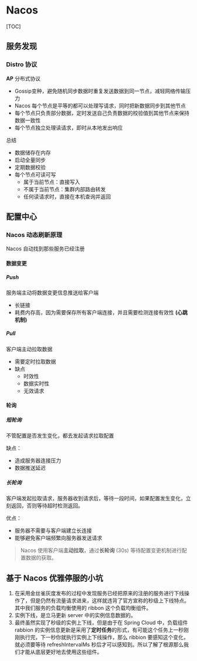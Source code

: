 # Nacos

[TOC]

## 服务发现

### Distro 协议

**AP** 分布式协议

* Gossip变种，避免随机同步数据时重复发送数据到同一节点，减轻网络传输压力
* Nacos 每个节点是平等的都可以处理写请求，同时把新数据同步到其他节点
* 每个节点只负责部分数据，定时发送自己负责数据的校验值到其他节点来保持数据一致性
* 每个节点独立处理读请求，即时从本地发出响应

总结

* 数据储存在内存
* 启动全量同步
* 定期数据校验
* 每个节点可读可写
  * 属于当前节点：直接写入
  * 不属于当前节点：集群内部路由转发
  * 任何读请求时，直接在本机查询并返回

## 配置中心

### Nacos 动态刷新原理

Nacos 自动找到那些服务已经注册

#### 数据变更

##### Push
  
服务端主动将数据变更信息推送给客户端

* 长链接
* 耗费内存高，因为需要保存所有客户端连接，并且需要检测连接有效性 **(心跳机制)**

##### Pull

客户端主动拉取数据

* 需要定时拉取数据
* 缺点
  * 时效性
  * 数据实时性
  * 无效请求
  
#### 轮询

##### 短轮询

不管配置是否发生变化，都去发起请求拉取配置

缺点：

* 造成服务器连接压力
* 数据推送延迟

##### 长轮询

客户端发起拉取请求，服务器收到请求后，等待一段时间，如果配置发生变化，立刻返回，否则等待超时检测返回。

优点：

* 服务器不需要与客户端建立长连接
* 能够避免客户端频繁向服务器发送请求

> Nacos 使用客户端**主动拉取**，通过**长轮询** (30s) 等待配置变更机制进行配置数据的获取。


## 基于 Nacos 优雅停服的小坑

1. 在采用金丝雀灰度发布的过程中发现服务已经把原来的注册的服务进行下线操作了，但是仍然有流量请求进来，这样就违背了官方宣称的秒级上下线特点。其中我们服务的负载均衡使用的 ribbon 这个负载均衡组件。
2. 实例下线，是立马更新 server 中的实例信息数据的。
3. 最终虽然实现了秒级的实例上下线，但是由于在 Spring Cloud 中，负载组件 rabbion 的实例信息更新是采用了**定时任务**的形式，有可能这个任务上一秒刚刚执行完，下一秒你就执行实例上下线操作，那么 ribbion 要感知这个变化，就必须要等待 refreshIntervalMs 秒后才可以感知到。所以了解了根源那么我们才能从底层更好地去使用这些组件。
